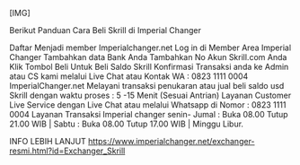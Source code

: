 [​IMG]

Berikut Panduan Cara Beli Skrill di Imperial Changer

Daftar Menjadi member Imperialchanger.net
Log in di Member Area Imperial Changer
Tambahkan data Bank Anda
Tambahkan No Akun Skrill.com Anda
Klik Tombol Beli Untuk Beli Saldo Skrill
Konfirmasi Transaksi anda ke Admin atau CS kami melalui Live Chat atau Kontak WA : 0823 1111 0004
ImperialChanger.net Melayani transaksi penukaran atau jual beli saldo usd Skrill dengan waktu proses : 5 -15 Menit (Sesuai Antrian) Layanan Customer Live Service dengan Live Chat atau melalui Whatsapp di Nomor : 0823 1111 0004 Layanan Transaksi Imperial changer senin- Jumal : Buka 08.00 Tutup 21.00 WIB | Sabtu : Buka 08.00 Tutup 17.00 WIB | Minggu Libur.

INFO LEBIH LANJUT https://www.imperialchanger.net/exchanger-resmi.html?id=Exchanger_Skrill
